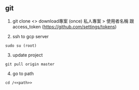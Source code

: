 ## git

1. git clone <<url>>  download專案 (once)
  私人專案 > 使用者名稱 跟 access_token  (https://github.com/settings/tokens)



2. ssh to gcp server 
```
sudo su (root)
```
3. update project 
```
git pull origin master 
```

4. go to path 
```
cd /<<path>>
```